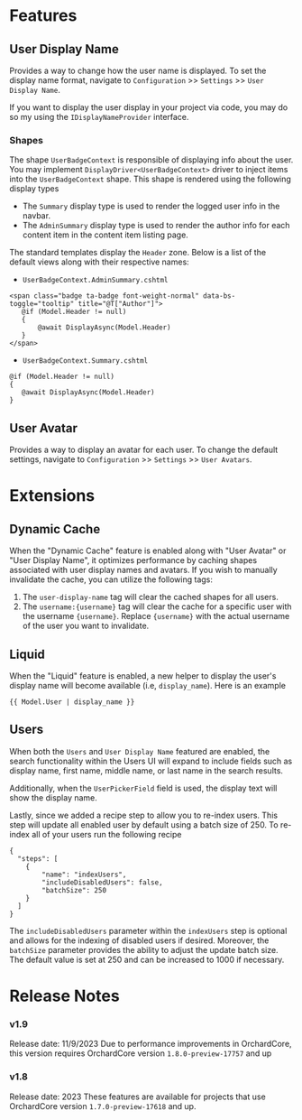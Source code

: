 # Features

## User Display Name

Provides a way to change how the user name is displayed. To set the display name format, navigate to `Configuration` >> `Settings` >> `User Display Name`.

If you want to display the user display in your project via code, you may do so my using the `IDisplayNameProvider` interface.

### Shapes

The shape `UserBadgeContext` is responsible of displaying info about the user. You may implement `DisplayDriver<UserBadgeContext>` driver to inject items into the `UserBadgeContext` shape. This shape is rendered using the following display types

 - The `Summary` display type is used to render the logged user info in the navbar.
 - The `AdminSummary` display type is used to render the author info for each content item in the content item listing page.

The standard templates display the `Header` zone. Below is a list of the default views along with their respective names:

 - `UserBadgeContext.AdminSummary.cshtml`
 ```
 <span class="badge ta-badge font-weight-normal" data-bs-toggle="tooltip" title="@T["Author"]">
    @if (Model.Header != null)
    {
        @await DisplayAsync(Model.Header)
    }
</span>
 ```

 - `UserBadgeContext.Summary.cshtml`

 ```
@if (Model.Header != null)
{
    @await DisplayAsync(Model.Header)
}
 ```

## User Avatar

Provides a way to display an avatar for each user. To change the default settings, navigate to `Configuration` >> `Settings` >> `User Avatars`.

# Extensions

## Dynamic Cache

When the "Dynamic Cache" feature is enabled along with "User Avatar" or "User Display Name", it optimizes performance by caching shapes associated with user display names and avatars. If you wish to manually invalidate the cache, you can utilize the following tags:

 1. The `user-display-name` tag will clear the cached shapes for all users.
 2. The `username:{username}` tag will clear the cache for a specific user with the username `{username}`. Replace `{username}` with the actual username of the user you want to invalidate.

 ## Liquid

 When the "Liquid" feature is enabled, a new helper to display the user's display name will become available (i.e, `display_name`). Here is an example

 ```
 {{ Model.User | display_name }}
 ```

 ## Users

When both the `Users` and `User Display Name` featured are enabled, the search functionality within the Users UI will expand to include fields such as display name, first name, middle name, or last name in the search results.

Additionally, when the `UserPickerField` field is used, the display text will show the display name. 

Lastly, since we added a recipe step to allow you to re-index users. This step will update all enabled user by default using a batch size of 250. To re-index all of your users run the following recipe

```
{
  "steps": [
    {
        "name": "indexUsers",
        "includeDisabledUsers": false,
        "batchSize": 250
    }
  ]
}
```

The `includeDisabledUsers` parameter within the `indexUsers` step is optional and allows for the indexing of disabled users if desired. Moreover, the `batchSize` parameter provides the ability to adjust the update batch size. The default value is set at 250 and can be increased to 1000 if necessary.

 # Release Notes

 ### v1.9

 Release date: 11/9/2023
 Due to performance improvements in OrchardCore, this version requires OrchardCore version `1.8.0-preview-17757` and up

 ### v1.8

 Release date: 2023
 These features are available for projects that use OrchardCore version `1.7.0-preview-17618` and up.
